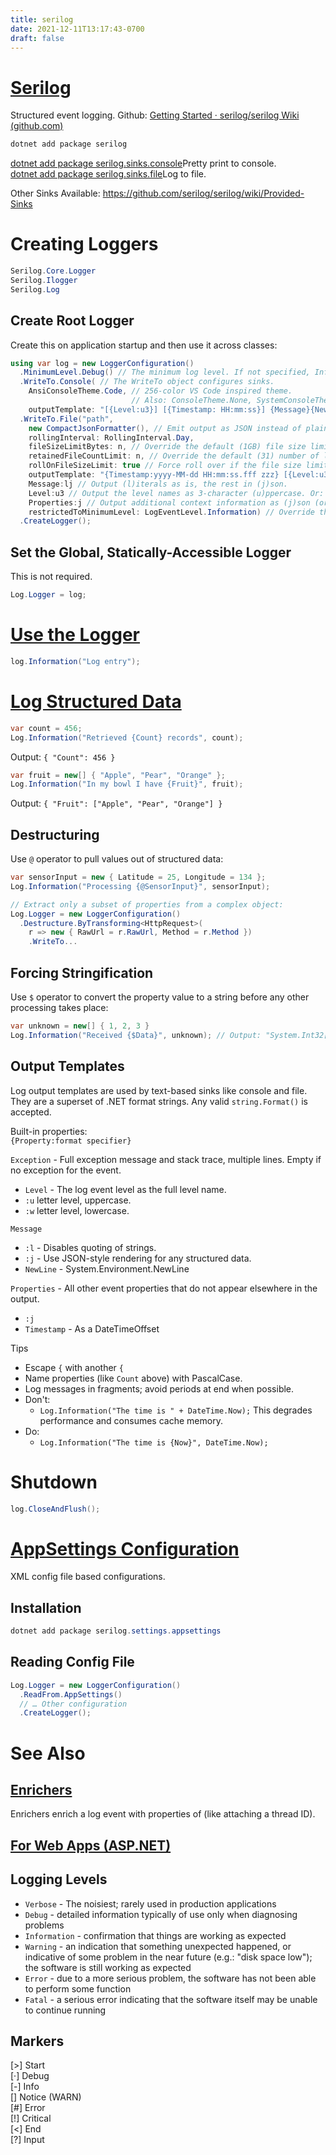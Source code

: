 ```yaml
---
title: serilog
date: 2021-12-11T13:17:43-0700
draft: false
---
```


# [Serilog](https://serilog.net/)
Structured event logging.
Github: [Getting Started · serilog/serilog Wiki (github.com)](https://github.com/serilog/serilog/wiki/Getting-Started)  

```powershell
dotnet add package serilog
```

[dotnet add package serilog.sinks.console](https://github.com/serilog/serilog-sinks-console)Pretty print to console.  
[dotnet add package serilog.sinks.file](https://github.com/serilog/serilog-sinks-file)Log to file.  

Other Sinks Available: <https://github.com/serilog/serilog/wiki/Provided-Sinks>

# Creating Loggers
```cs
Serilog.Core.Logger
Serilog.Ilogger
Serilog.Log
```

## Create Root Logger
Create this on application startup and then use it across classes:
```cs
using var log = new LoggerConfiguration()
  .MinimumLevel.Debug() // The minimum log level. If not specified, Information is used.
  .WriteTo.Console( // The WriteTo object configures sinks.
    AnsiConsoleTheme.Code, // 256-color VS Code inspired theme.
                           // Also: ConsoleTheme.None, SystemConsoleTheme.Literate (default), SystemConsoleTheme.Grayscale
    outputTemplate: "[{Level:u3}] [{Timestamp: HH:mm:ss}] {Message}{Newline}{Exception}")
  .WriteTo.File("path",
    new CompactJsonFormatter(), // Emit output as JSON instead of plaintext. See also: https://github.com/serilog/serilog/wiki/Formatting-Output#formatting-json
    rollingInterval: RollingInterval.Day,
    fileSizeLimitBytes: n, // Override the default (1GB) file size limit.
    retainedFileCountLimit: n, // Override the default (31) number of log files to keep.
    rollOnFileSizeLimit: true // Force roll over if the file size limit is met.
    outputTemplate: "{Timestamp:yyyy-MM-dd HH:mm:ss.fff zzz} [{Level:u3}] {Message:lj}{NewLine}{Exception}"),
    Message:lj // Output (l)iterals as is, the rest in (j)son.
    Level:u3 // Output the level names as 3-character (u)ppercase. Or: lo(w)ercase.
    Properties:j // Output additional context information as (j)son (or omit (j) for plain text).
    restrictedToMinimumLevel: LogEventLevel.Information) // Override the minimum debug level. Must be higher than the Logger's level.
  .CreateLogger();
```

## Set the Global, Statically-Accessible Logger
This is not required.
```cs
Log.Logger = log;
```

# [Use the Logger](https://github.com/serilog/serilog/wiki/Writing-Log-Events)
```cs
log.Information("Log entry");
```

# [Log Structured Data](https://github.com/serilog/serilog/wiki/Structured-Data)
```cs
var count = 456;
Log.Information("Retrieved {Count} records", count);
```
Output: `{ "Count": 456 }`

```cs
var fruit = new[] { "Apple", "Pear", "Orange" };
Log.Information("In my bowl I have {Fruit}", fruit);
```
Output: `{ "Fruit": ["Apple", "Pear", "Orange"] }`

## Destructuring
Use `@` operator to pull values out of structured data:  
```cs
var sensorInput = new { Latitude = 25, Longitude = 134 };  
Log.Information("Processing {@SensorInput}", sensorInput);  

// Extract only a subset of properties from a complex object:
Log.Logger = new LoggerConfiguration()
  .Destructure.ByTransforming<HttpRequest>(
    r => new { RawUrl = r.RawUrl, Method = r.Method })
    .WriteTo...
```

## Forcing Stringification
Use `$` operator to convert the property value to a string before any other processing takes place:
```cs
var unknown = new[] { 1, 2, 3 }
Log.Information("Received {$Data}", unknown); // Output: "System.Int32[]"
```

## Output Templates
Log output templates are used by text-based sinks like console and file.  
They are a superset of .NET format strings. Any valid `string.Format()` is accepted.

Built-in properties:  
`{Property:format specifier}`  

`Exception` - Full exception message and stack trace, multiple lines. Empty if no exception for the event.
- `Level` - The log event level as the full level name.
- `:u` letter level, uppercase.
- `:w` letter level, lowercase.

`Message`
- `:l` - Disables quoting of strings.
- `:j` - Use JSON-style rendering for any structured data.
- `NewLine` - System.Environment.NewLine

`Properties` - All other event properties that do not appear elsewhere in the output.
- `:j`
- `Timestamp` - As a DateTimeOffset

Tips
- Escape `{` with another `{`
- Name properties (like `Count` above) with PascalCase.
- Log messages in fragments; avoid periods at end when possible.
- Don't:
  - `Log.Information("The time is " + DateTime.Now);` This degrades performance and consumes cache memory.
- Do:
  - `Log.Information("The time is {Now}", DateTime.Now);`

# Shutdown
```cs
log.CloseAndFlush();
```

# [AppSettings Configuration](https://github.com/serilog/serilog/wiki/AppSettings)
XML config file based configurations.

## Installation
```powershell
dotnet add package serilog.settings.appsettings
```

## Reading Config File
```cs
Log.Logger = new LoggerConfiguration()
  .ReadFrom.AppSettings()
  // … Other configuration
  .CreateLogger();
```

# See Also
## [Enrichers](https://github.com/serilog/serilog/wiki/Enrichment)
Enrichers enrich a log event with properties of (like attaching a thread ID).

## [For Web Apps (ASP.NET)](https://github.com/serilog/serilog-aspnetcore#serilogaspnetcore---)

## Logging Levels
- `Verbose` - The noisiest; rarely used in production applications
- `Debug` - detailed information typically of use only when diagnosing problems
- `Information` - confirmation that things are working as expected
- `Warning` - an indication that something unexpected happened, or indicative of some problem in the near future (e.g.: "disk space low"); the software is still working as expected
- `Error` - due to a more serious problem, the software has not been able to perform some function
- `Fatal` - a serious error indicating that the software itself may be unable to continue running 

## Markers
[>] Start  
[·] Debug  
[-] Info  
[] Notice (WARN)  
[#] Error  
[!] Critical  
[<] End  
[?] Input  

